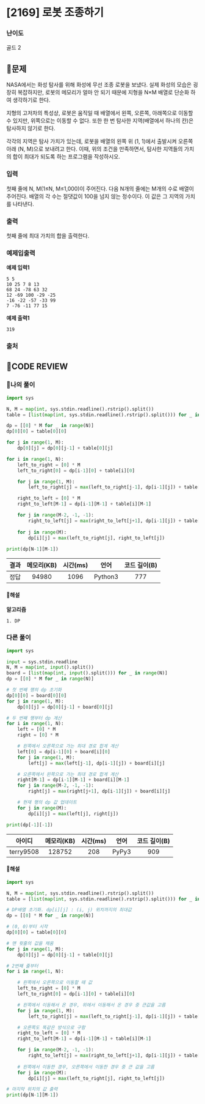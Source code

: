 # [2169] 로봇 조종하기

### **난이도**
골드 2
## **📝문제**
NASA에서는 화성 탐사를 위해 화성에 무선 조종 로봇을 보냈다. 실제 화성의 모습은 굉장히 복잡하지만, 로봇의 메모리가 얼마 안 되기 때문에 지형을 N×M 배열로 단순화 하여 생각하기로 한다.

지형의 고저차의 특성상, 로봇은 움직일 때 배열에서 왼쪽, 오른쪽, 아래쪽으로 이동할 수 있지만, 위쪽으로는 이동할 수 없다. 또한 한 번 탐사한 지역(배열에서 하나의 칸)은 탐사하지 않기로 한다.

각각의 지역은 탐사 가치가 있는데, 로봇을 배열의 왼쪽 위 (1, 1)에서 출발시켜 오른쪽 아래 (N, M)으로 보내려고 한다. 이때, 위의 조건을 만족하면서, 탐사한 지역들의 가치의 합이 최대가 되도록 하는 프로그램을 작성하시오.
### **입력**
첫째 줄에 N, M(1≤N, M≤1,000)이 주어진다. 다음 N개의 줄에는 M개의 수로 배열이 주어진다. 배열의 각 수는 절댓값이 100을 넘지 않는 정수이다. 이 값은 그 지역의 가치를 나타낸다.
### **출력**
첫째 줄에 최대 가치의 합을 출력한다.
### **예제입출력**

**예제 입력1**

```
5 5
10 25 7 8 13
68 24 -78 63 32
12 -69 100 -29 -25
-16 -22 -57 -33 99
7 -76 -11 77 15
```

**예제 출력1**

```
319
```

### **출처**

## **🧐CODE REVIEW**

### **🧾나의 풀이**

```python
import sys

N, M = map(int, sys.stdin.readline().rstrip().split())
table = [list(map(int, sys.stdin.readline().rstrip().split())) for _ in range(N)]

dp = [[0] * M for _ in range(N)]
dp[0][0] = table[0][0]

for j in range(1, M):
    dp[0][j] = dp[0][j-1] + table[0][j]

for i in range(1, N):
    left_to_right = [0] * M
    left_to_right[0] = dp[i-1][0] + table[i][0]

    for j in range(1, M):
        left_to_right[j] = max(left_to_right[j-1], dp[i-1][j]) + table[i][j]

    right_to_left = [0] * M
    right_to_left[M-1] = dp[i-1][M-1] + table[i][M-1]

    for j in range(M-2, -1, -1):
        right_to_left[j] = max(right_to_left[j+1], dp[i-1][j]) + table[i][j]
    
    for j in range(M):
        dp[i][j] = max(left_to_right[j], right_to_left[j])
    
print(dp[N-1][M-1])
```

결과	| 메모리(KB) |	시간(ms) |	언어 |	코드 길이(B)
:----:|:-----:|:-----:|:-----:|:--------:
정답|94980|1096|Python3|777
#### **📝해설**

**알고리즘**
```
1. DP
```

### **다른 풀이**

```python
import sys

input = sys.stdin.readline
N, M = map(int, input().split())
board = [list(map(int, input().split())) for _ in range(N)]
dp = [[0] * M for _ in range(N)]

# 첫 번째 행의 dp 초기화
dp[0][0] = board[0][0]
for j in range(1, M):
    dp[0][j] = dp[0][j-1] + board[0][j]

# 두 번째 행부터 dp 계산
for i in range(1, N):
    left = [0] * M
    right = [0] * M

    # 왼쪽에서 오른쪽으로 가는 최대 경로 합계 계산
    left[0] = dp[i-1][0] + board[i][0]
    for j in range(1, M):
        left[j] = max(left[j-1], dp[i-1][j]) + board[i][j]

    # 오른쪽에서 왼쪽으로 가는 최대 경로 합계 계산
    right[M-1] = dp[i-1][M-1] + board[i][M-1]
    for j in range(M-2, -1, -1):
        right[j] = max(right[j+1], dp[i-1][j]) + board[i][j]

    # 현재 행의 dp 값 업데이트
    for j in range(M):
        dp[i][j] = max(left[j], right[j])

print(dp[-1][-1])
```

아이디 | 메모리(KB) |	시간(ms) |	언어 |	코드 길이(B) 
:-----:|:-----:|:-----:|:----:|:--------:
terry9508|128752|208|PyPy3|909
#### **📝해설**

```python
import sys

N, M = map(int, sys.stdin.readline().rstrip().split())
table = [list(map(int, sys.stdin.readline().rstrip().split())) for _ in range(N)]

# DP배열 초기화. dp[i][j] : (i, j) 위치까지의 최대값
dp = [[0] * M for _ in range(N)]

# (0, 0)부터 시작
dp[0][0] = table[0][0]

# 맨 윗줄의 값을 채움
for j in range(1, M):
    dp[0][j] = dp[0][j-1] + table[0][j]

# 2번째 줄부터
for i in range(1, N):

    # 왼쪽에서 오른쪽으로 이동할 때 값
    left_to_right = [0] * M
    left_to_right[0] = dp[i-1][0] + table[i][0]

    # 왼쪽에서 이동해서 온 경우, 위에서 이동해서 온 경우 중 큰값을 고름
    for j in range(1, M):
        left_to_right[j] = max(left_to_right[j-1], dp[i-1][j]) + table[i][j]

    # 오른쪽도 똑같은 방식으로 구함
    right_to_left = [0] * M
    right_to_left[M-1] = dp[i-1][M-1] + table[i][M-1]

    for j in range(M-2, -1, -1):
        right_to_left[j] = max(right_to_left[j+1], dp[i-1][j]) + table[i][j]
    
    # 왼쪽에서 이동한 경우, 오른쪽에서 이동한 경우 중 큰 값을 고름
    for j in range(M):
        dp[i][j] = max(left_to_right[j], right_to_left[j])

# 마지막 위치의 값 출력
print(dp[N-1][M-1])
```